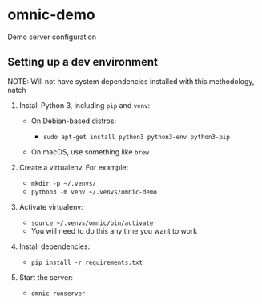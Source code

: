 # omnic-demo

Demo server configuration

## Setting up a dev environment

NOTE: Will not have system dependencies installed with this methodology, natch

1. Install Python 3, including `pip` and `venv`:

   -  On Debian-based distros:

      -  `sudo apt-get install python3 python3-env python3-pip`

   -  On macOS, use something like `brew`

2. Create a virtualenv. For example:

   -  `mkdir -p ~/.venvs/`
   -  `python3 -m venv ~/.venvs/omnic-demo`

3. Activate virtualenv:

   -  `source ~/.venvs/omnic/bin/activate`
   -  You will need to do this any time you want to work

4. Install dependencies:

   -  `pip install -r requirements.txt`

5. Start the server:

   -  `omnic runserver`
